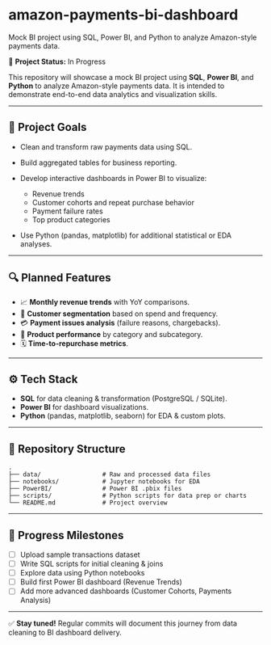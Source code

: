 # amazon-payments-bi-dashboard
Mock BI project using SQL, Power BI, and Python to analyze Amazon-style payments data.


🚀 **Project Status:** In Progress

This repository will showcase a mock BI project using **SQL**, **Power BI**, and **Python** to analyze Amazon-style payments data. It is intended to demonstrate end-to-end data analytics and visualization skills.

---

## 📝 Project Goals

* Clean and transform raw payments data using SQL.
* Build aggregated tables for business reporting.
* Develop interactive dashboards in Power BI to visualize:

  * Revenue trends
  * Customer cohorts and repeat purchase behavior
  * Payment failure rates
  * Top product categories
* Use Python (pandas, matplotlib) for additional statistical or EDA analyses.

---

## 🔍 Planned Features

* 📈 **Monthly revenue trends** with YoY comparisons.
* 👥 **Customer segmentation** based on spend and frequency.
* 💳 **Payment issues analysis** (failure reasons, chargebacks).
* 🛒 **Product performance** by category and subcategory.
* 🗓️ **Time-to-repurchase metrics**.

---

## ⚙️ Tech Stack

* **SQL** for data cleaning & transformation (PostgreSQL / SQLite).
* **Power BI** for dashboard visualizations.
* **Python** (pandas, matplotlib, seaborn) for EDA & custom plots.

---

## 📁 Repository Structure

```
.
├── data/                 # Raw and processed data files
├── notebooks/            # Jupyter notebooks for EDA
├── PowerBI/              # Power BI .pbix files
├── scripts/              # Python scripts for data prep or charts
└── README.md             # Project overview
```

---

## 🚀 Progress Milestones

* [ ] Upload sample transactions dataset
* [ ] Write SQL scripts for initial cleaning & joins
* [ ] Explore data using Python notebooks
* [ ] Build first Power BI dashboard (Revenue Trends)
* [ ] Add more advanced dashboards (Customer Cohorts, Payments Analysis)

---

✅ **Stay tuned!** Regular commits will document this journey from data cleaning to BI dashboard delivery.
